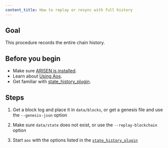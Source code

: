 ```yaml
---
content_title: How to replay or resync with full history
---
```


## Goal

This procedure records the entire chain history.

## Before you begin

* Make sure [ARISEN is installed](../../../00_install/index.md).
* Learn about [Using Aos](../../02_usage/index.md).
* Get familiar with [state_history_plugin](../../03_plugins/state_history_plugin/index.md).

## Steps

1. Get a block log and place it in `data/blocks`, or get a genesis file and use the `--genesis-json` option

2. Make sure `data/state` does not exist, or use the `--replay-blockchain` option

3. Start `aos` with the options listed in the [`state_history_plugin`](index.md)
